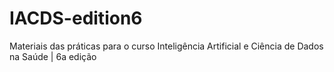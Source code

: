 # IACDS-edition6
Materiais das práticas para o curso Inteligência Artificial e Ciência de Dados na Saúde | 6a edição
